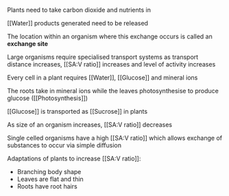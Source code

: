 Plants need to take carbon dioxide and nutrients in

[[Water]] products generated need to be released

The location within an organism where this exchange occurs is called an **exchange site**

Large organisms require specialised transport systems as transport distance increases, [[SA:V ratio]] increases and level of activity increases

Every cell in a plant requires [[Water]], [[Glucose]] and mineral ions

The roots take in mineral ions while the leaves photosynthesise to produce glucose ([[Photosynthesis]])

[[Glucose]] is transported as [[Sucrose]] in plants

As size of an organism increases, [[SA:V ratio]] decreases

Single celled organisms have a high [[SA:V ratio]] which allows exchange of substances to occur via simple diffusion

Adaptations of plants to increase [[SA:V ratio]]:

- Branching body shape
- Leaves are flat and thin
- Roots have root hairs